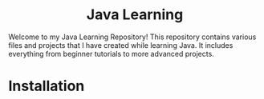 
<h1 align="center">Java Learning</h1>

Welcome to my Java Learning Repository! This repository contains various files and projects that I have created while learning Java. It includes everything from beginner tutorials to more advanced projects.

# Installation
